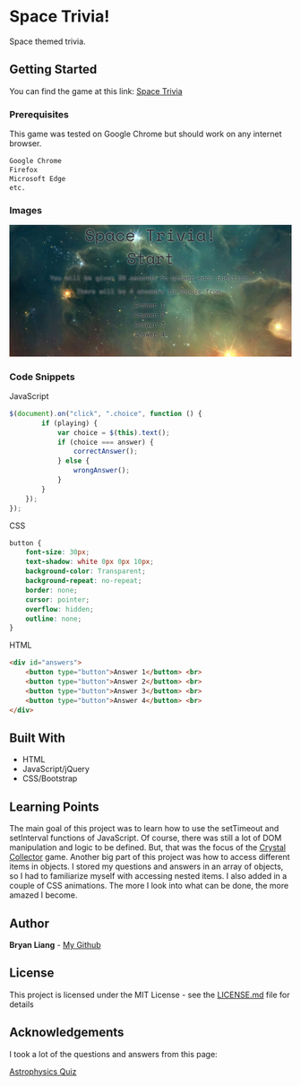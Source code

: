 # Space Trivia!

Space themed trivia.

## Getting Started

You can find the game at this link: 
[Space Trivia](https://liangbryan2.github.io/TriviaGame/)

### Prerequisites

This game was tested on Google Chrome but should work on any internet browser.

```
Google Chrome
Firefox
Microsoft Edge
etc.
```
### Images

![index](assets/images/index.png)

### Code Snippets
JavaScript
``` js
$(document).on("click", ".choice", function () {
        if (playing) {
            var choice = $(this).text();
            if (choice === answer) {
                correctAnswer();
            } else {
                wrongAnswer();
            }
        }
    });
});
```
CSS
``` css
button {
    font-size: 30px;
    text-shadow: white 0px 0px 10px;
    background-color: Transparent;
    background-repeat: no-repeat;
    border: none;
    cursor: pointer;
    overflow: hidden;
    outline: none;
}
```
HTML
``` html
<div id="answers">
    <button type="button">Answer 1</button> <br>
    <button type="button">Answer 2</button> <br>
    <button type="button">Answer 3</button> <br>
    <button type="button">Answer 4</button> <br>
</div>
```

## Built With

* HTML
* JavaScript/jQuery
* CSS/Bootstrap

## Learning Points

The main goal of this project was to learn how to use the setTimeout and setInterval functions of JavaScript. Of course, there was still a lot of DOM manipulation and logic to be defined. But, that was the focus of the [Crystal Collector](https://liangbryan2.github.io/Crystal-Game/) game. Another big part of this project was how to access different items in objects. I stored my questions and answers in an array of objects, so I had to familiarize myself with accessing nested items. I also added in a couple of CSS animations. The more I look into what can be done, the more amazed I become.

## Author

**Bryan Liang** - [My Github](https://github.com/liangbryan2)

## License

This project is licensed under the MIT License - see the [LICENSE.md](LICENSE.md) file for details

## Acknowledgements
I took a lot of the questions and answers from this page:

[Astrophysics Quiz](http://quizzes.howstuffworks.com/quiz/astrophysics-quiz)